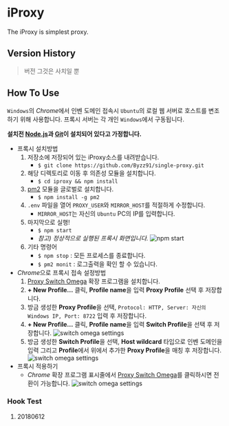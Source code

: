 # iProxy

The iProxy is simplest proxy.

## Version History

> 버전 그것은 사치일 뿐

## How To Use

`Windows`의 *Chrome*에서 인벤 도메인 접속시 `Ubuntu`의 로컬 웹 서버로 호스트를 변조하기 위해 사용합니다.
프록시 서버는 각 개인 `Windows`에서 구동됩니다.

**설치전 [Node.js]과 [Git]이 설치되어 있다고 가정합니다.**

 - 프록시 설치방법
    1. 저장소에 저장되어 있는 iProxy소스를 내려받습니다.
        - `$ git clone https://github.com/Byzz91/single-proxy.git`
    1. 해당 디렉토리로 이동 후 의존성 모듈을 설치합니다.
        - `$ cd iproxy && npm install`
    1. [pm2] 모듈을 글로벌로 설치합니다.
        - `$ npm install -g pm2`
    1. `.env` 파일을 열어 `PROXY_USER`와 `MIRROR_HOST`를 적절하게 수정합니다.
        - `MIRROR_HOST`는 자신의 `Ubuntu` PC의 IP를 입력합니다.
    1. 마지막으로 실행!
        - `$ npm start`
        - *참고\) 정상적으로 실행된 프록시 화면입니다.*
        ![npm start](http://static.inven.co.kr/image_2011/test/dev/krapp_md/krapp_npm_start.jpg)
    1. 기타 명령어
        - `$ npm stop` : 모든 프로세스를 종료합니다.
        - `$ pm2 monit` : 로그출력을 확인 할 수 있습니다.
 - *Chrome*으로 프록시 접속 설정방법
    1. [Proxy Switch Omega] 확장 프로그램을 설치합니다.
    1. **+ New Profile...** 클릭, **Profile name**을 입력 **Proxy Profile** 선택 후 저장합니다.
    1. 방금 생성한 **Proxy Profile**을 선택, `Protocol: HTTP, Server: 자신의 Windows IP, Port: 8722` 입력 후 저장합니다.
    1. **+ New Profile...** 클릭, **Profile name**을 입력 **Switch Profile**을 선택 후 저장합니다.
        ![switch omega settings](http://static.inven.co.kr/image_2011/test/dev/krapp_md/krapp_omega_settings2.jpg)
    1. 방금 생성한 **Switch Profile**을 선택, **Host wildcard** 타입으로 인벤 도메인을 입력 그리고 **Profile**에서 위에서 추가한 **Proxy Profile**을 매칭 후 저장합니다.
        ![switch omega settings](http://static.inven.co.kr/image_2011/test/dev/krapp_md/krapp_omega_settings.jpg)
 - 프록시 적용하기
    - *Chrome* 확장 프로그램 표시줄에서 [Proxy Switch Omega]를 클릭하시면 전환이 가능합니다.
        ![switch omega settings](http://static.inven.co.kr/image_2011/test/dev/krapp_md/krapp_omeage_switching.jpg)

### Hook Test

1. 20180612

[Laravel]: https://laravel.com/
[Node.js]: https://nodejs.org/en/
[Git]: https://git-scm.com/downloads
[pm2]: https://www.npmjs.com/package/pm2
[Proxy Switch Omega]: https://chrome.google.com/webstore/detail/proxy-switchyomega/padekgcemlokbadohgkifijomclgjgif
